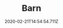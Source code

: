 ---
templateKey: blog-post
title: Barn
type: building
description: Houses 4 barn-dwelling animals.
featuredpost: false
date: 2020-02-21T14:54:54.711Z
featuredimage: /img/Barn.png
cost: 6000
footprint: 7x4
source: Robin
tags:
  - Wood (350)
  - Stone (150)
---